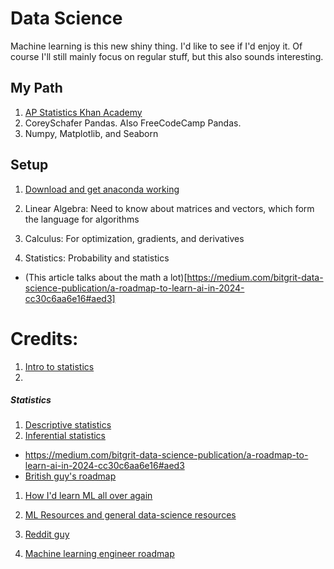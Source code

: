 # Data Science
Machine learning is this new shiny thing. I'd like to see if I'd enjoy it. Of course I'll still mainly focus on regular stuff, but this also sounds interesting.



## My Path
1. [AP Statistics Khan Academy](https://www.khanacademy.org/math/ap-statistics)
2. CoreySchafer Pandas. Also FreeCodeCamp Pandas. 
3. Numpy, Matplotlib, and Seaborn





## Setup
1. [Download and get anaconda working](https://opentechschool.github.io/python-data-intro/core/recap.html)






1. Linear Algebra: Need to know about matrices and vectors, which form the language for algorithms
2. Calculus: For optimization, gradients, and derivatives
3. Statistics: Probability and statistics 
- (This article talks about the math a lot)[https://medium.com/bitgrit-data-science-publication/a-roadmap-to-learn-ai-in-2024-cc30c6aa6e16#aed3]




# Credits:
1. [Intro to statistics](https://colab.research.google.com/drive/10oa-tR5-Ef5JvIt7tTmWRXcqxMh0BiFu?usp=sharing)
2. 


##### Statistics
1. [Descriptive statistics](https://youtube.com/playlist?list=PLU5aQXLWR3_yYS0ZYRA-5g5YSSYLNZ6Mc&si=WFTSEPe8U1r_LwoR)
2. [Inferential statistics](https://youtube.com/playlist?list=PLU5aQXLWR3_za0hcdZH2b28MkIXSyHOE2&si=cDgc-Ib88We6no96)




- https://medium.com/bitgrit-data-science-publication/a-roadmap-to-learn-ai-in-2024-cc30c6aa6e16#aed3
- [British guy's roadmap](https://www.youtube.com/watch?v=KEB-w9DUdCw)

1. [How I'd learn  ML all over again](https://www.youtube.com/watch?v=gUmagAluXpk&t=240s)
2. [ML Resources and general data-science resources](https://github.com/amitness/learning?tab=readme-ov-file)

3. [Reddit guy](https://www.reddit.com/r/MachineLearning/comments/ouxap8/d_how_software_engineer_get_into_machine_learning/)

4. [Machine learning engineer roadmap](https://github.com/farukalamai/advanced-machine-learning-engineer-roadmap-2024)